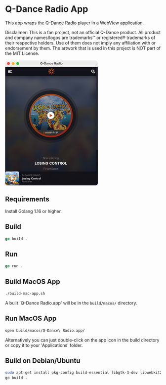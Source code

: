# Q-Dance Radio App
This app wraps the Q-Dance Radio player in a WebView application.

Disclaimer: This is a fan project, not an official Q-Dance product. All product and company names/logos are trademarks™ or registered® trademarks of their respective holders. Use of them does not imply any affiliation with or endorsement by them. The artwork that is used in this project is NOT part of the MIT License.

![Q-Dance Radio App Screenshot](assets/screenshot.png)

## Requirements
Install Golang 1.16 or higher.

## Build
```GO
go build .
```

## Run
```GO
go run .
```

## Build MacOS App
```BASH
./build-mac-app.sh
```
A built 'Q-Dance Radio.app' will be in the `build/macos/` directory.

## Run MacOS App
```BASH
open build/macos/Q-Dance\ Radio.app/
```
Alternatively you can just double-click on the app icon in the build directory or copy it to your 'Applications' folder.

## Build on Debian/Ubuntu
```BASH
sudo apt-get install pkg-config build-essential libgtk-3-dev libwebkit2gtk-4.0-dev
go build .
```
